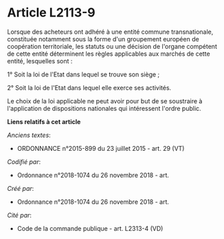 # Article L2113-9

Lorsque des acheteurs ont adhéré à une entité commune transnationale, constituée notamment sous la forme d'un groupement
européen de coopération territoriale, les statuts ou une décision de l'organe compétent de cette entité déterminent les
règles applicables aux marchés de cette entité, lesquelles sont :

1° Soit la loi de l'Etat dans lequel se trouve son siège ;

2° Soit la loi de l'Etat dans lequel elle exerce ses activités.

Le choix de la loi applicable ne peut avoir pour but de se soustraire à l'application de dispositions nationales qui
intéressent l'ordre public.

**Liens relatifs à cet article**

_Anciens textes_:

  - ORDONNANCE n°2015-899 du 23 juillet 2015 - art. 29 (VT)

_Codifié par_:

  - Ordonnance n°2018-1074 du 26 novembre 2018 - art.

_Créé par_:

  - Ordonnance n°2018-1074 du 26 novembre 2018 - art.

_Cité par_:

  - Code de la commande publique - art. L2313-4 (VD)
